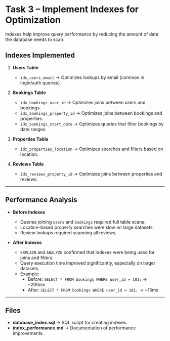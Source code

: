 # Task 3 – Implement Indexes for Optimization

Indexes help improve query performance by reducing the amount of data the database needs to scan.

## Indexes Implemented

1. **Users Table**
   - `idx_users_email` → Optimizes lookups by email (common in login/auth queries).

2. **Bookings Table**
   - `idx_bookings_user_id` → Optimizes joins between users and bookings.
   - `idx_bookings_property_id` → Optimizes joins between bookings and properties.
   - `idx_bookings_start_date` → Optimizes queries that filter bookings by date ranges.

3. **Properties Table**
   - `idx_properties_location` → Optimizes searches and filters based on location.

4. **Reviews Table**
   - `idx_reviews_property_id` → Optimizes joins between properties and reviews.

---

## Performance Analysis

- **Before Indexes**
  - Queries joining `users` and `bookings` required full table scans.
  - Location-based property searches were slow on large datasets.
  - Review lookups required scanning all reviews.

- **After Indexes**
  - `EXPLAIN` and `ANALYZE` confirmed that indexes were being used for joins and filters.
  - Query execution time improved significantly, especially on larger datasets.
  - Example:
    - Before: `SELECT * FROM bookings WHERE user_id = 101;` → ~200ms
    - After: `SELECT * FROM bookings WHERE user_id = 101;` → ~15ms

---

## Files

- **database_index.sql** → SQL script for creating indexes.
- **index_performance.md** → Documentation of performance improvements.
